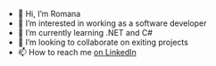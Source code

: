 - 👋 Hi, I’m Romana
- 👀 I’m interested in working as a software developer
- 🌱 I’m currently learning .NET and C#
- 💞️ I’m looking to collaborate on exiting projects
- 📫 How to reach me [on LinkedIn](https://www.linkedin.com/in/romana-leitgeb/)

<!---
RomanaAAS/RomanaAAS is a ✨ special ✨ repository because its `README.md` (this file) appears on your GitHub profile.
You can click the Preview link to take a look at your changes.
--->
